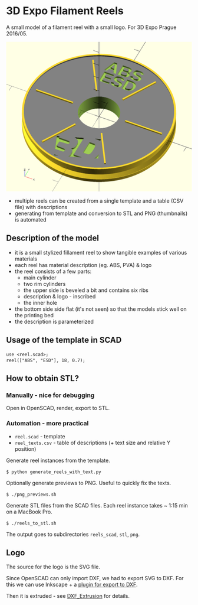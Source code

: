 # 3D Expo Filament Reels

A small model of a filament reel with a small logo.
For 3D Expo Prague 2016/05.

![](example-reel.png)

- multiple reels can be created from a single template and a table (CSV file) with descriptions
- generating from template and conversion to STL and PNG (thumbnails) is automated

## Description of the model

- it is a small stylized fillament reel to show tangible examples of various materials
- each reel has material description (eg. ABS, PVA) & logo
- the reel consists of a few parts:
  - main cylinder
  - two rim cylinders
  - the upper side is beveled a bit and contains six ribs
  - description & logo - inscribed
  - the inner hole
- the bottom side side flat (it's not seen) so that the models stick well on the printing bed
- the description is parameterized

## Usage of the template in SCAD

```
use <reel.scad>;
reel(["ABS", "ESD"], 18, 0.7);
```

## How to obtain STL?

### Manually - nice for debugging

Open in OpenSCAD, render, export to STL.

### Automation - more practical

- `reel.scad` - template
- `reel_texts.csv` - table of descriptions (+ text size and relative Y position)

Generate reel instances from the template.

```shell
$ python generate_reels_with_text.py
```

Optionally generate previews to PNG. Useful to quickly fix the texts.

```shell
$ ./png_previews.sh
```

Generate STL files from the SCAD files. Each reel instance takes ~ 1:15 min on a MacBook Pro.

```shell
$ ./reels_to_stl.sh
```

The output goes to subdirectories `reels_scad`, `stl`, `png`.

## Logo

The source for the logo is the SVG file.

Since OpenSCAD can only import DXF, we had to export SVG to DXF. For this we can
use Inkscape + a [plugin for export to DXF](https://github.com/brad/Inkscape-OpenSCAD-DXF-Export).

Then it is extruded - see [DXF_Extrusion](https://en.wikibooks.org/wiki/OpenSCAD_User_Manual/DXF_Extrusion) for details.
